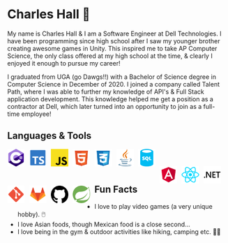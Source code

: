 # Charles Hall 🚀

My name is Charles Hall & I am a Software Engineer at Dell Technologies. I have been programming since high school after I saw my younger brother creating awesome games in Unity. This inspired me to take AP Computer Science, the only class offered at my high school at the time, & clearly I enjoyed it enough to pursue my career! 

I graduated from UGA (go Dawgs!!) with a Bachelor of Science degree in Computer Science in December of 2020. I joined a company called Talent Path, where I was able to further my knowledge of API's & Full Stack application development. This knowledge helped me get a position as a contractor at Dell, which later turned into an opportunity to join as a full-time employee!

## Languages & Tools
<img align="left" alt="C Sharp" width="40px" style="padding-right:10px;" src="images\c-sharp.svg"/>
<img align="left" alt="TypeScript" width="40px" style="padding-right:10px;" src="images\typescript.svg"/>
<img align="left" alt="JavaScript" width="40px" style="padding-right:10px;" src="images\javascript.svg"/>
<img align="left" alt="HTML" width="40px" style="padding-right:10px;" src="images\html-5.svg"/>
<img align="left" alt="CSS" width="40px" style="padding-right:10px;" src="images\css-3.svg"/>
<img align="left" alt="Java" width="40px" style="padding-right:10px;" src="images\java.svg"/>
<img align="left" alt="SQL" width="40px" style="padding-right:10px;" src="images\sql.svg"/>

<br>
<br>

<img align="left" alt="Angular" width="40px" style="padding-top:5px; padding-right:10px;" src="images\angular.svg"/>
<img align="left" alt="React" width="40px" style="padding-top:5px; padding-right:10px;" src="images\react.svg"/>
<img align="left" alt="Dot Net" width="40px" style="padding-top:5px; padding-right:10px;" src="images\dotnet.svg"/>
<img align="left" alt="Git" width="40px" style="padding-top:5px; padding-right:10px;" src="images\git.svg"/>
<img align="left" alt="Gitlab" width="40px" style="padding-top:5px; padding-right:10px;" src="images\gitlab.svg"/>
<img align="left" alt="GitHub" width="40px" style="padding-top:5px; padding-right:10px;" src="images\github.svg"/>
<img align="left" alt="Spring" width="40px" style="padding-top:5px; padding-right:10px;" src="images\spring.svg"/>

<br>

## Fun Facts
- I love to play video games (a very unique hobby). 🖱️
- I love Asian foods, though Mexican food is a close second...
- I love being in the gym & outdoor activities like hiking, camping etc. 🏋️‍♂️